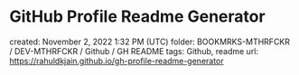 # GitHub Profile Readme Generator

created: November 2, 2022 1:32 PM (UTC)
folder: BOOKMRKS-MTHRFCKR / DEV-MTHRFCKR / Github / GH README
tags: Github, readme
url: https://rahuldkjain.github.io/gh-profile-readme-generator